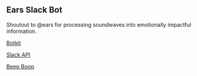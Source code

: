 ## Ears Slack Bot

Shoutout to @ears for processing soundwaves into emotionally impactful information.

[Botkit](https://github.com/howdyai/botkit)

[Slack API](https://api.slack.com/methods)

[Beep Boop](https://beepboophq.com)
